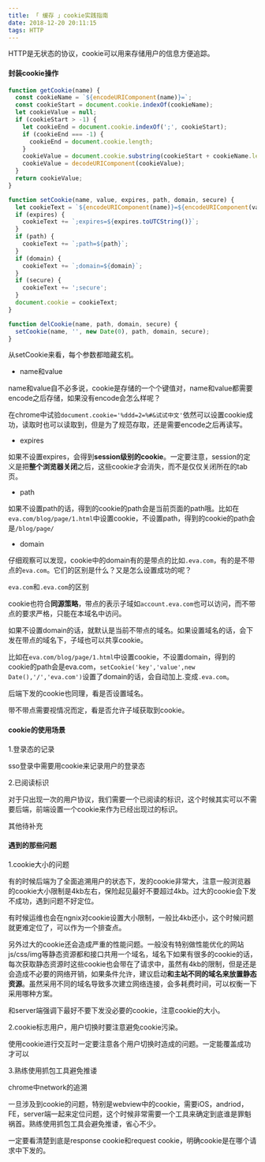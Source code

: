 ```yaml
---
title: 「 缓存 」cookie实践指南
date: 2018-12-20 20:11:15
tags: HTTP
---
```

HTTP是无状态的协议，cookie可以用来存储用户的信息方便追踪。
<!-- more -->

#### 封装cookie操作

```js
function getCookie(name) {
  const cookieName = `${encodeURIComponent(name)}=`;
  const cookieStart = document.cookie.indexOf(cookieName);
  let cookieValue = null;
  if (cookieStart > -1) {
    let cookieEnd = document.cookie.indexOf(';', cookieStart);
    if (cookieEnd === -1) {
      cookieEnd = document.cookie.length;
    }
    cookieValue = document.cookie.substring(cookieStart + cookieName.length, cookieEnd);
    cookieValue = decodeURIComponent(cookieValue);
  }
  return cookieValue;
}

function setCookie(name, value, expires, path, domain, secure) {
  let cookieText = `${encodeURIComponent(name)}=${encodeURIComponent(value)}`;
  if (expires) {
    cookieText += `;expires=${expires.toUTCString()}`;
  }
  if (path) {
    cookieText += `;path=${path}`;
  }
  if (domain) {
    cookieText += `;domain=${domain}`;
  }
  if (secure) {
    cookieText += ';secure';
  }
  document.cookie = cookieText;
}

function delCookie(name, path, domain, secure) {
  setCookie(name, '', new Date(0), path, domain, secure);
}
```

从setCookie来看，每个参数都暗藏玄机。

* name和value

name和value自不必多说，cookie是存储的一个个键值对，name和value都需要encode之后存储，如果没有encode会怎么样呢？

在chrome中试验`document.cookie='%ddd=2=%#&试试中文'`依然可以设置cookie成功，读取时也可以读取到，但是为了规范存取，还是需要encode之后再读写。

* expires

如果不设置expires，会得到**session级别的cookie**。一定要注意，session的定义是把**整个浏览器关闭**之后，这些cookie才会消失，而不是仅仅关闭所在的tab页。

* path

如果不设置path的话，得到的cookie的path会是当前页面的path哦。比如在`eva.com/blog/page/1.html`中设置cookie，不设置path，得到的cookie的path会是`/blog/page/`

* domain

仔细观察可以发现，cookie中的domain有的是带点的比如`.eva.com`，有的是不带点的`eva.com`。它们的区别是什么？又是怎么设置成功的呢？

`eva.com`和`.eva.com`的区别

cookie也符合**同源策略**，带点的表示子域如`account.eva.com`也可以访问，而不带点的要求严格，只能在本域名中访问。

如果不设置domain的话，就默认是当前不带点的域名。如果设置域名的话，会下发在带点的域名下，子域也可以共享cookie。

比如在`eva.com/blog/page/1.html`中设置cookie，不设置domain，得到的cookie的path会是eva.com，`setCookie('key','value',new Date(),'/','eva.com')`设置了domain的话，会自动加上.变成`.eva.com`。

后端下发的cookie也同理，看是否设置域名。

带不带点需要视情况而定，看是否允许子域获取到cookie。

#### cookie的使用场景

1.登录态的记录

sso登录中需要用cookie来记录用户的登录态

2.已阅读标识

对于只出现一次的用户协议，我们需要一个已阅读的标识，这个时候其实可以不需要后端，前端设置一个cookie来作为已经出现过的标识。

其他待补充

#### 遇到的那些问题

1.cookie大小的问题

有的时候后端为了全面追溯用户的状态下，发的cookie非常大，注意一般浏览器的cookie大小限制是4kb左右，保险起见最好不要超过4kb。过大的cookie会下发不成功，遇到问题不好定位。

有时候运维也会在ngnix对cookie设置大小限制，一般比4kb还小，这个时候问题就更难定位了，可以作为一个排查点。

另外过大的cookie还会造成严重的性能问题。一般没有特别做性能优化的网站js/css/img等静态资源都和接口共用一个域名，域名下如果有很多的cookie的话，每次获取静态资源时这些cookie也会带在了请求中，虽然有4kb的限制，但是还是会造成不必要的网络开销，如果条件允许，建议启动**和主站不同的域名来放置静态资源**。虽然采用不同的域名导致多次建立网络连接，会多耗费时间，可以权衡一下采用哪种方案。

和server端强调下最好不要下发没必要的cookie，注意cookie的大小。

2.cookie标志用户，用户切换时要注意避免cookie污染。

使用cookie进行交互时一定要注意各个用户切换时造成的问题。一定能覆盖成功才可以

3.熟练使用抓包工具避免推诿

chrome中network的追溯

一旦涉及到cookie的问题，特别是webview中的cookie，需要iOS，andriod，FE，server端一起来定位问题，这个时候非常需要一个工具来确定到底谁是罪魁祸首。熟练使用抓包工具会避免推诿，省心不少。

一定要看清楚到底是response cookie和request cookie，明确cookie是在哪个请求中下发的。



